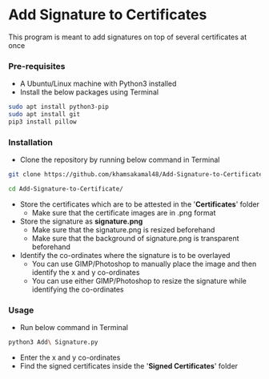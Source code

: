 # Add Signature to Certificates

This program is meant to add signatures on top of several certificates at once

### Pre-requisites
- A Ubuntu/Linux machine with Python3 installed
- Install the below packages using Terminal

```bash
sudo apt install python3-pip
sudo apt install git
pip3 install pillow
```
### Installation
- Clone the repository by running below command in Terminal
```bash
git clone https://github.com/khamsakamal48/Add-Signature-to-Certificate.git

cd Add-Signature-to-Certificate/
```
- Store the certificates which are to be attested in the '**Certificates**' folder
  - Make sure that the certificate images are in .png format
- Store the signature as **signature.png**
  - Make sure that the signature.png is resized beforehand
  - Make sure that the background of signature.png is transparent beforehand
- Identify the co-ordinates where the signature is to be overlayed
  - You can use GIMP/Photoshop to manually place the image and then identify the x and y co-ordinates
  - You can use either GIMP/Photoshop to resize the signature while identifying the co-ordinates

### Usage
- Run below command in Terminal
```bash
python3 Add\ Signature.py
```
- Enter the x and y co-ordinates
- Find the signed certificates inside the '**Signed Certificates**' folder